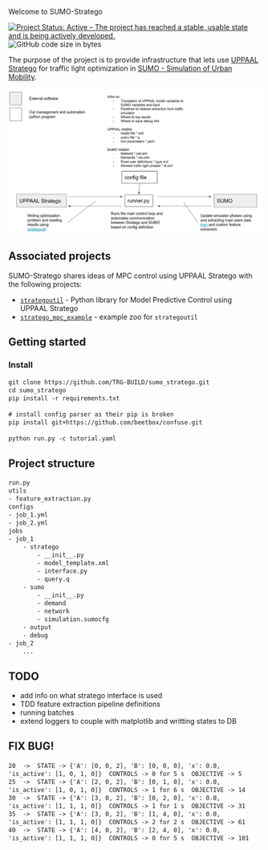 Welcome to SUMO-Stratego

[![Project Status: Active – The project has reached a stable, usable state and is being actively developed.](https://www.repostatus.org/badges/latest/active.svg)](https://www.repostatus.org/#active)
![GitHub code size in bytes](https://img.shields.io/github/languages/code-size/mihsamusev/strategoutil)
<!---when tests are ready
[![badge](https://github.com/mihsamusev/strategoutil/workflows/build/badge.svg)](https://github.com/mihsamusev/strategoutil/actions)
--->

The purpose of the project is to provide infrastructure that lets use [UPPAAL Stratego](https://people.cs.aau.dk/~marius/stratego/) for traffic light optimization in [SUMO - Simulation of Urban Mobility](https://www.eclipse.org/sumo/).



<p align="center">
    <img src="docs/components.png">
</p>

## Associated projects
SUMO-Stratego shares ideas of MPC control using UPPAAL Stratego with the following projects:

- [`strategoutil`](https://github.com/mihsamusev/strategoutil) - Python library for Model Predictive Control using UPPAAL Stratego
- [`stratego_mpc_example`](https://github.com/mihsamusev/stratego_mpc_example) - example zoo for `strategoutil`


## Getting started
### Install
```
git clone https://github.com/TRG-BUILD/sumo_stratego.git
cd sumo_stratego
pip install -r requirements.txt

# install config parser as their pip is broken
pip install git+https://github.com/beetbox/confuse.git

python run.py -c tutorial.yaml
```

## Project structure
```
run.py
utils
- feature_extraction.py
configs
- job_1.yml
- job_2.yml
jobs
- job_1
    - stratego
        - __init__.py
        - model_template.xml
        - interface.py
        - query.q
    - sumo
        - __init__.py
        - demand
        - network
        - simulation.sumocfg
    - output
    - debug
- job_2
    ...
```


## TODO
- add info on what stratego interface is used 
- TDD feature extraction pipeline definitions
- running batches
- extend loggers to couple with matplotlib and writting states to DB


## FIX BUG!
```
20  ->  STATE -> {'A': [0, 0, 2], 'B': [0, 0, 0], 'x': 0.0, 'is_active': [1, 0, 1, 0]}  CONTROLS -> 0 for 5 s  OBJECTIVE -> 5
25  ->  STATE -> {'A': [2, 0, 2], 'B': [0, 1, 0], 'x': 0.0, 'is_active': [1, 0, 1, 0]}  CONTROLS -> 1 for 6 s  OBJECTIVE -> 14
30  ->  STATE -> {'A': [3, 0, 2], 'B': [0, 2, 0], 'x': 0.0, 'is_active': [1, 1, 1, 0]}  CONTROLS -> 1 for 1 s  OBJECTIVE -> 31
35  ->  STATE -> {'A': [3, 0, 2], 'B': [1, 4, 0], 'x': 0.0, 'is_active': [1, 1, 1, 0]}  CONTROLS -> 2 for 2 s  OBJECTIVE -> 61
40  ->  STATE -> {'A': [4, 0, 2], 'B': [2, 4, 0], 'x': 0.0, 'is_active': [1, 1, 1, 0]}  CONTROLS -> 0 for 5 s  OBJECTIVE -> 101
```